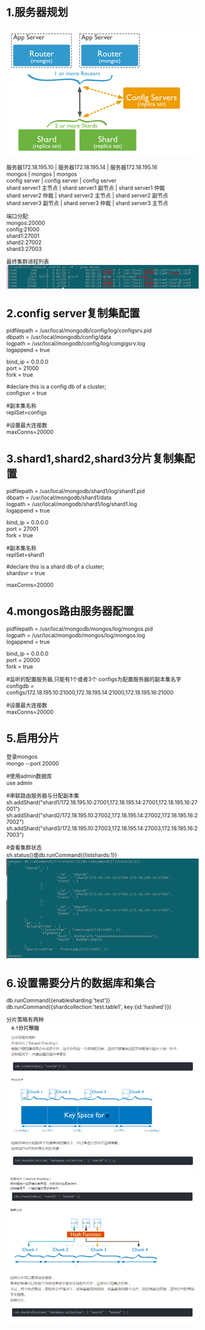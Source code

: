 # 1.服务器规划  
![](https://github.com/greatsharp/VMWare-ESXi-Cent-OS-/blob/master/images/mongodb%E9%9B%86%E7%BE%A4.png)

服务器172.18.195.10   |	服务器172.18.195.14   | 服务器172.18.195.16  
mongos               |	mongos                |	mongos  
config server	       | config server          |	config server  
shard server1 主节点  |	shard server1 副节点	 | shard server1 仲裁  
shard server2 仲裁    | shard server2 主节点	  | shard server2 副节点  
shard server3 副节点  |	shard server3 仲裁    | shard server3 主节点  

端口分配:  
mongos:20000  
config:21000  
shard1:27001  
shard2:27002  
shard3:27003  

最终集群进程列表  
![](https://github.com/greatsharp/VMWare-ESXi-Cent-OS-/blob/master/images/mongodb%E9%9B%86%E7%BE%A4%E8%BF%9B%E7%A8%8B%E5%88%97%E8%A1%A8.png)

# 2.config server复制集配置

pidfilepath = /usr/local/mongodb/config/log/configsrv.pid  
dbpath = /usr/local/mongodb/config/data  
logpath = /usr/local/mongodb/config/log/congigsrv.log  
logappend = true  

bind_ip = 0.0.0.0  
port = 21000  
fork = true  

#declare this is a config db of a cluster;  
configsvr = true  

#副本集名称  
replSet=configs  

#设置最大连接数  
maxConns=20000


# 3.shard1,shard2,shard3分片复制集配置

pidfilepath = /usr/local/mongodb/shard1/log/shard1.pid  
dbpath = /usr/local/mongodb/shard1/data  
logpath = /usr/local/mongodb/shard1/log/shard1.log  
logappend = true  


bind_ip = 0.0.0.0  
port = 27001  
fork = true  
 
#副本集名称  
replSet=shard1  

 
#declare this is a shard db of a cluster;  
shardsvr = true  

maxConns=20000


# 4.mongos路由服务器配置
pidfilepath = /usr/local/mongodb/mongos/log/mongos.pid  
logpath = /usr/local/mongodb/mongos/log/mongos.log  
logappend = true  


bind_ip = 0.0.0.0  
port = 20000  
fork = true  


#监听的配置服务器,只能有1个或者3个 configs为配置服务器的副本集名字  
configdb = configs/172.18.195.10:21000,172.18.195.14:21000,172.18.195.16:21000  

 
#设置最大连接数  
maxConns=20000


# 5.启用分片
登录mongos  
mongo --port 20000  

#使用admin数据库  
use  admin  

#串联路由服务器与分配副本集  
sh.addShard("shard1/172.18.195.10:27001,172.18.195.14:27001,172.18.195.16:27001")  
sh.addShard("shard2/172.18.195.10:27002,172.18.195.14:27002,172.18.195.16:27002")  
sh.addShard("shard3/172.18.195.10:27003,172.18.195.14:27003,172.18.195.16:27003")  

#查看集群状态  
sh.status()或db.runCommand({listshards:1})  
![](https://github.com/greatsharp/VMWare-ESXi-Cent-OS-/blob/master/images/mongodb%E6%9F%A5%E7%9C%8Bshards%E7%8A%B6%E6%80%81.png)

# 6.设置需要分片的数据库和集合
db.runCommand({enablesharding:'test'})  
db.runCommand({shardcollection:'test.table1', key:{id:'hashed'}})  

分片策略有两种  
![](https://github.com/greatsharp/VMWare-ESXi-Cent-OS-/blob/master/images/mongodb%E5%88%86%E7%89%87%E7%AD%96%E7%95%A51.png)  
![](https://github.com/greatsharp/VMWare-ESXi-Cent-OS-/blob/master/images/mongodb%E5%93%88%E5%B8%8C%E5%88%86%E7%89%87.png)
